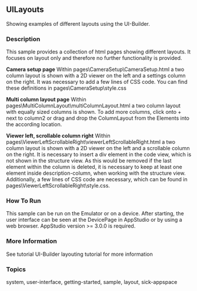 ## UILayouts

Showing examples of different layouts using the UI-Builder.

### Description

This sample provides a collection of html pages showing different layouts.
It focuses on layout only and therefore no further functionality is provided.

**Camera setup page**
Within pages\CameraSetup\CameraSetup.html a two column layout is shown with a 2D viewer on the left and a settings column on the right.
It was necessary to add a few lines of CSS code. You can find these definitions in pages\CameraSetup\style.css

**Multi column layout page**
Within pages\MultiColumnLayout\multiColumnLayout.html a two column layout with equally sized columns is shown. To add more columns, click onto + next to column2 or drag and drop the ColumnLayout from the Elements into the according location.

**Viewer left, scrollable column right**
Within pages\ViewerLeftScrollableRight\viewerLeftScrollableRight.html a two column layout is shown with a 2D viewer on the left and a scrollable column on the right. It is necessary to insert a div element in the code view, which is not shown in the structure view. As this would be removed if the last element within the column is deleted, it is necessary to keep at least one element inside description-column, when working with the structure view.
Additionally, a few lines of CSS code are necessary, which can be found in pages\ViewerLeftScrollableRight\style.css.

### How To Run

This sample can be run on the Emulator or on a device.
After starting, the user interface can be seen at the DevicePage in AppStudio or by using a web browser.
AppStudio version >= 3.0.0 is required.

### More Information

See tutorial UI-Builder layouting tutorial for more information

### Topics

system, user-interface, getting-started, sample, layout, sick-appspace
